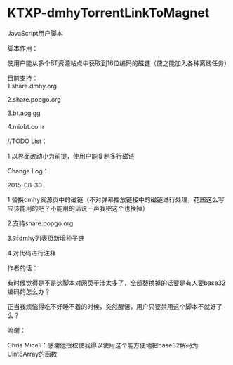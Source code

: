 KTXP-dmhyTorrentLinkToMagnet
============================
JavaScript用户脚本


脚本作用：

使用户能从多个BT资源站点中获取到16位编码的磁链（使之能加入各种离线任务）

目前支持：<br/>
1.share.dmhy.org

2.share.popgo.org

3.bt.acg.gg

4.miobt.com

//TODO List：

1.以界面改动小为前提，使用户能复制多行磁链

Change Log：

2015-08-30

1.替换dmhy资源页中的磁链（不对弹幕播放链接中的磁链进行处理，花园这么写应该能用的吧？不能用的话说一声我把这个也换掉）

2.支持share.popgo.org

3.对dmhy列表页新增种子链

4.对代码进行注释

作者的话：

有时候觉得是不是这脚本对网页干涉太多了，全部替换掉的话要是有人要base32编码的怎么办？

正当我烦恼得吃不好睡不着的时候，突然醒悟，用户只要禁用这个脚本不就好了么？

鸣谢：

Chris Miceli：感谢他授权使我得以使用这个能方便地把base32解码为Uint8Array的函数
